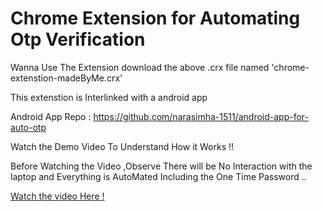 # Chrome Extension for Automating Otp Verification

Wanna Use The Extension download the above .crx file named 'chrome-extenstion-madeByMe.crx'

This extenstion is Interlinked with a android app 

Android App Repo : https://github.com/narasimha-1511/android-app-for-auto-otp

Watch the Demo Video To Understand How it Works !!

Before Watching the Video ,Observe There will be No Interaction with the laptop and Everything is AutoMated Including the One Time Password ..

[Watch the video Here !](video_auto_otp.mp4)

